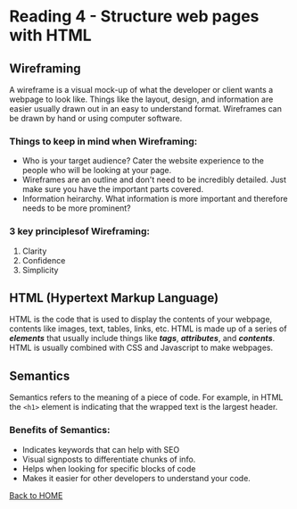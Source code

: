 # Reading 4 - Structure web pages with HTML

## Wireframing

A wireframe is a visual mock-up of what the developer or client wants a webpage to look like. Things like the layout, design, and information are easier usually drawn out in an easy to understand format. Wireframes can be drawn by hand or using computer software.

### Things to keep in mind when Wireframing:

- Who is your target audience? Cater the website experience to the people who will be looking at your page.
- Wireframes are an outline and don't need to be incredibly detailed. Just make sure you have the important parts covered.
- Information heirarchy. What information is more important and therefore needs to be more prominent?

### 3 key principlesof Wireframing:

1. Clarity
2. Confidence
3. Simplicity

## HTML (Hypertext Markup Language)

HTML is the code that is used to display the contents of your webpage, contents like images, text, tables, links, etc. HTML is made up of a series of ***elements*** that usually include things like ***tags***, ***attributes***, and ***contents***. HTML is usually combined with CSS and Javascript to make webpages.

## Semantics

Semantics refers to the meaning of a piece of code. For example, in HTML the `<h1>` element is indicating that the wrapped text is the largest header.

### Benefits of Semantics:

- Indicates keywords that can help with SEO
- Visual signposts to differentiate chunks of info.
- Helps when looking for specific blocks of code
- Makes it easier for other developers to understand your code.

[Back to HOME](../README.md)